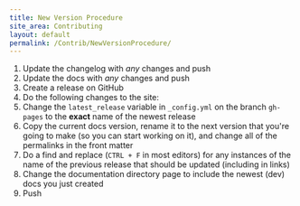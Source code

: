 ```yaml
---
title: New Version Procedure
site_area: Contributing
layout: default
permalink: /Contrib/NewVersionProcedure/
---
```


1. Update the changelog with *any* changes and push
2. Update the docs with *any* changes and push
3. Create a release on GitHub
4. Do the following changes to the site:
  1. Change the `latest_release` variable in `_config.yml` on the branch `gh-pages` to the **exact** name of the newest release
  2. Copy the current docs version, rename it to the next version that you're going to make (so you can start working on it), and change all of the permalinks in the front matter
  3. Do a find and replace (`CTRL + F` in most editors) for any instances of the name of the previous release that should be updated (including in links)
  4. Change the documentation directory page to include the newest (dev) docs you just created
  5. Push
